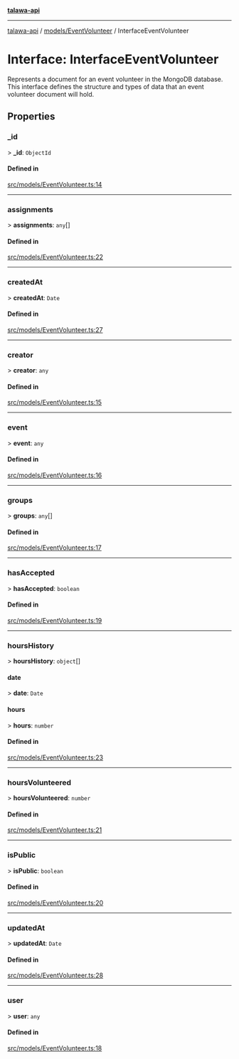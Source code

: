 [**talawa-api**](../../../README.md)

***

[talawa-api](../../../modules.md) / [models/EventVolunteer](../README.md) / InterfaceEventVolunteer

# Interface: InterfaceEventVolunteer

Represents a document for an event volunteer in the MongoDB database.
This interface defines the structure and types of data that an event volunteer document will hold.

## Properties

### \_id

\> **\_id**: `ObjectId`

#### Defined in

[src/models/EventVolunteer.ts:14](https://github.com/PalisadoesFoundation/talawa-api/blob/039b0f127fb8caa46d57186ab4b3bb27fe150903/src/models/EventVolunteer.ts#L14)

***

### assignments

\> **assignments**: `any`[]

#### Defined in

[src/models/EventVolunteer.ts:22](https://github.com/PalisadoesFoundation/talawa-api/blob/039b0f127fb8caa46d57186ab4b3bb27fe150903/src/models/EventVolunteer.ts#L22)

***

### createdAt

\> **createdAt**: `Date`

#### Defined in

[src/models/EventVolunteer.ts:27](https://github.com/PalisadoesFoundation/talawa-api/blob/039b0f127fb8caa46d57186ab4b3bb27fe150903/src/models/EventVolunteer.ts#L27)

***

### creator

\> **creator**: `any`

#### Defined in

[src/models/EventVolunteer.ts:15](https://github.com/PalisadoesFoundation/talawa-api/blob/039b0f127fb8caa46d57186ab4b3bb27fe150903/src/models/EventVolunteer.ts#L15)

***

### event

\> **event**: `any`

#### Defined in

[src/models/EventVolunteer.ts:16](https://github.com/PalisadoesFoundation/talawa-api/blob/039b0f127fb8caa46d57186ab4b3bb27fe150903/src/models/EventVolunteer.ts#L16)

***

### groups

\> **groups**: `any`[]

#### Defined in

[src/models/EventVolunteer.ts:17](https://github.com/PalisadoesFoundation/talawa-api/blob/039b0f127fb8caa46d57186ab4b3bb27fe150903/src/models/EventVolunteer.ts#L17)

***

### hasAccepted

\> **hasAccepted**: `boolean`

#### Defined in

[src/models/EventVolunteer.ts:19](https://github.com/PalisadoesFoundation/talawa-api/blob/039b0f127fb8caa46d57186ab4b3bb27fe150903/src/models/EventVolunteer.ts#L19)

***

### hoursHistory

\> **hoursHistory**: `object`[]

#### date

\> **date**: `Date`

#### hours

\> **hours**: `number`

#### Defined in

[src/models/EventVolunteer.ts:23](https://github.com/PalisadoesFoundation/talawa-api/blob/039b0f127fb8caa46d57186ab4b3bb27fe150903/src/models/EventVolunteer.ts#L23)

***

### hoursVolunteered

\> **hoursVolunteered**: `number`

#### Defined in

[src/models/EventVolunteer.ts:21](https://github.com/PalisadoesFoundation/talawa-api/blob/039b0f127fb8caa46d57186ab4b3bb27fe150903/src/models/EventVolunteer.ts#L21)

***

### isPublic

\> **isPublic**: `boolean`

#### Defined in

[src/models/EventVolunteer.ts:20](https://github.com/PalisadoesFoundation/talawa-api/blob/039b0f127fb8caa46d57186ab4b3bb27fe150903/src/models/EventVolunteer.ts#L20)

***

### updatedAt

\> **updatedAt**: `Date`

#### Defined in

[src/models/EventVolunteer.ts:28](https://github.com/PalisadoesFoundation/talawa-api/blob/039b0f127fb8caa46d57186ab4b3bb27fe150903/src/models/EventVolunteer.ts#L28)

***

### user

\> **user**: `any`

#### Defined in

[src/models/EventVolunteer.ts:18](https://github.com/PalisadoesFoundation/talawa-api/blob/039b0f127fb8caa46d57186ab4b3bb27fe150903/src/models/EventVolunteer.ts#L18)
